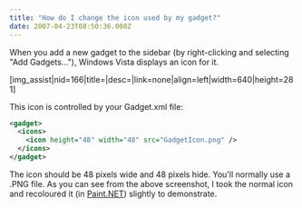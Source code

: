 ```yaml
---
title: "How do I change the icon used by my gadget?"
date: 2007-04-23T08:50:36.000Z
---
```

When you add a new gadget to the sidebar (by right-clicking and selecting "Add Gadgets..."), Windows Vista displays an icon for it.

[img_assist|nid=166|title=|desc=|link=none|align=left|width=640|height=281]

This icon is controlled by your Gadget.xml file:

```xml
<gadget>
  <icons>
    <icon height="48" width="48" src="GadgetIcon.png" />
  </icons>
</gadget>
```

The icon should be 48 pixels wide and 48 pixels hide. You'll normally use a .PNG file. As you can see from the above screenshot, I took the normal icon and recoloured it (in [Paint.NET](http://www.getpaint.net/)) slightly to demonstrate.
